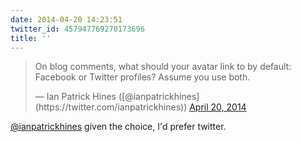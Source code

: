 ```yaml
---
date: 2014-04-20 14:23:51
twitter_id: 457947769270173696
title: ''
---
```


<blockquote class="twitter-tweet"><p lang="en" dir="ltr">On blog comments, what should your avatar link to by default: Facebook or Twitter profiles? Assume you use both.</p>&mdash; Ian Patrick Hines ([@ianpatrickhines](https://twitter.com/ianpatrickhines)) <a href="https://twitter.com/ianpatrickhines/status/457944414716186624?ref_src=twsrc%5Etfw">April 20, 2014</a></blockquote>
<script async src="https://platform.twitter.com/widgets.js" charset="utf-8"></script>

[@ianpatrickhines](https://twitter.com/ianpatrickhines) given the choice, I'd prefer twitter.
